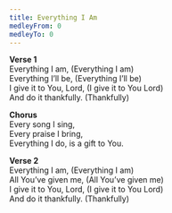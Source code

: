 ```yaml
---
title: Everything I Am
medleyFrom: 0
medleyTo: 0
---
```


**Verse 1**  
Everything I am, (Everything I am)  
Everything I’ll be, (Everything I’ll be)  
I give it to You, Lord, (I give it to You Lord)  
And do it thankfully. (Thankfully)

**Chorus**  
Every song I sing,  
Every praise I bring,  
Everything I do, is a gift to You.

**Verse 2**  
Everything I am, (Everything I am)  
All You’ve given me, (All You’ve given me)  
I give it to You, Lord, (I give it to You Lord)  
And do it thankfully. (Thankfully)
